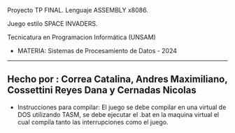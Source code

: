 Proyecto TP FINAL. Lenguaje ASSEMBLY x8086.

Juego estilo SPACE INVADERS.
  
Tecnicatura en Programacion Informática (UNSAM)
- MATERIA: Sistemas de Procesamiento de Datos - 2024
---------------------------------------------------------------------------
Hecho por : Correa Catalina, Andres Maximiliano, Cossettini Reyes Dana y Cernadas Nicolas
------------
- Instrucciones para compilar:
El juego se debe compilar en una virtual de DOS utilizando TASM, se debe ejecutar el .bat 
en la maquina virtual el cual compila tanto las interrupciones como el juego.

